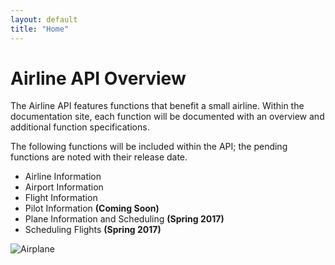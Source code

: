 ```yaml
---
layout: default
title: "Home"
---
```


# **Airline API Overview**
The Airline API features functions that benefit a small airline. Within the documentation site, each function will be documented with an overview and additional function specifications.  

The following functions will be included within the API; the pending functions are noted with their release date. 

- Airline Information  
- Airport Information  
- Flight Information  
- Pilot Information **(Coming Soon)**
- Plane Information and Scheduling **(Spring 2017)**
- Scheduling Flights  **(Spring 2017)**  

![Airplane](http://www.aerocompinc.com/airplanes/CA12/ca12-010_small.jpg)

<div class="home">

  
</div>

